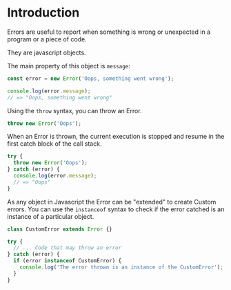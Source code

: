 # Introduction

Errors are useful to report when something is wrong or unexpected in a program or a piece of code.

They are javascript objects.

The main property of this object is `message`:

```javascript
const error = new Error('Oops, something went wrong');

console.log(error.message);
// => "Oops, something went wrong"
```

Using the `throw` syntax, you can throw an Error.

```javascript
throw new Error('Oops');
```

When an Error is thrown, the current execution is stopped and resume in the first catch block of the call stack.

```javascript
try {
  throw new Error('Oops');
} catch (error) {
  console.log(error.message);
  // => "Oops"
}
```

As any object in Javascript the Error can be "extended" to create Custom errors. You can use the `instanceof` syntax to check if the error catched is an instance of a particular object.

```javascript
class CustomError extends Error {}

try {
  // ... Code that may throw an error
} catch (error) {
  if (error instanceof CustomError) {
    console.log('The error thrown is an instance of the CustomError');
  }
}
```

